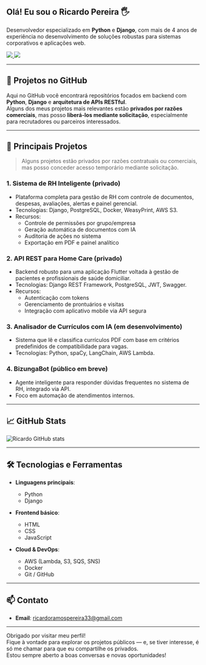 ## Olá! Eu sou o Ricardo Pereira 🖐️  
Desenvolvedor especializado em **Python** e **Django**, com mais de 4 anos de experiência no desenvolvimento de soluções robustas para sistemas corporativos e aplicações web.

<a href="https://www.linkedin.com/in/ricardopereiradev/" target="_blank">
  <img src="https://img.shields.io/badge/-LinkedIn-%230077B5?style=for-the-badge&logo=linkedin&logoColor=white">
</a>
<a href="https://www.instagram.com/ricardo_dev.python/" target="_blank">
  <img src="https://img.shields.io/badge/-Instagram-%23E4405F?style=for-the-badge&logo=instagram&logoColor=white">
</a>

---

## 📁 Projetos no GitHub

Aqui no GitHub você encontrará repositórios focados em backend com **Python**, **Django** e **arquitetura de APIs RESTful**.  
Alguns dos meus projetos mais relevantes estão **privados por razões comerciais**, mas posso **liberá-los mediante solicitação**, especialmente para recrutadores ou parceiros interessados.

---

## 🚀 Principais Projetos

> Alguns projetos estão privados por razões contratuais ou comerciais, mas posso conceder acesso temporário mediante solicitação.

### **1. Sistema de RH Inteligente (privado)**
- Plataforma completa para gestão de RH com controle de documentos, despesas, avaliações, alertas e painel gerencial.
- Tecnologias: Django, PostgreSQL, Docker, WeasyPrint, AWS S3.
- Recursos:
  - Controle de permissões por grupo/empresa
  - Geração automática de documentos com IA
  - Auditoria de ações no sistema
  - Exportação em PDF e painel analítico

### **2. API REST para Home Care (privado)**
- Backend robusto para uma aplicação Flutter voltada à gestão de pacientes e profissionais de saúde domiciliar.
- Tecnologias: Django REST Framework, PostgreSQL, JWT, Swagger.
- Recursos:
  - Autenticação com tokens
  - Gerenciamento de prontuários e visitas
  - Integração com aplicativo mobile via API segura

### **3. Analisador de Currículos com IA (em desenvolvimento)**
- Sistema que lê e classifica currículos PDF com base em critérios predefinidos de compatibilidade para vagas.
- Tecnologias: Python, spaCy, LangChain, AWS Lambda.

### **4. BizungaBot (público em breve)**
- Agente inteligente para responder dúvidas frequentes no sistema de RH, integrado via API.
- Foco em automação de atendimentos internos.

---

## 📈 GitHub Stats

![Ricardo GitHub stats](https://github-readme-stats.vercel.app/api?username=ricardoramospereira&show_icons=true&theme=dracula&count_private=true)

---

## 🛠️ Tecnologias e Ferramentas

- **Linguagens principais**:  
  - Python  
  - Django  

- **Frontend básico**:  
  - HTML  
  - CSS  
  - JavaScript  

- **Cloud & DevOps**:  
  - AWS (Lambda, S3, SQS, SNS)  
  - Docker  
  - Git / GitHub  

---

## 📫 Contato

- **Email**: ricardoramospereira33@gmail.com

---

Obrigado por visitar meu perfil!  
Fique à vontade para explorar os projetos públicos — e, se tiver interesse, é só me chamar para que eu compartilhe os privados.  
Estou sempre aberto a boas conversas e novas oportunidades!  


